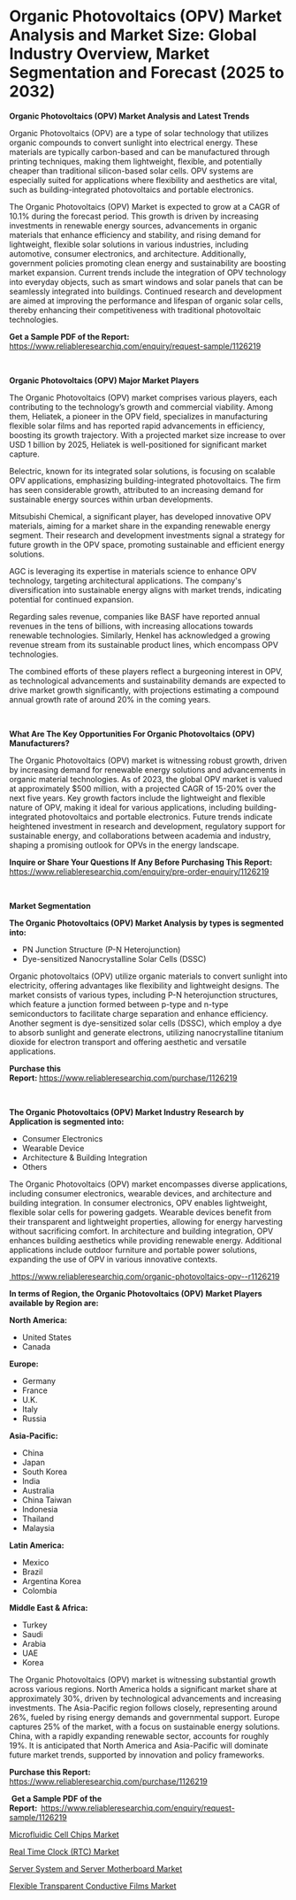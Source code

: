 <p><h1>Organic Photovoltaics (OPV) Market Analysis and Market Size: Global Industry Overview, Market Segmentation and Forecast (2025 to 2032)</h1></p><p><strong>Organic Photovoltaics (OPV) Market Analysis and Latest Trends</strong></p>
<p><p>Organic Photovoltaics (OPV) are a type of solar technology that utilizes organic compounds to convert sunlight into electrical energy. These materials are typically carbon-based and can be manufactured through printing techniques, making them lightweight, flexible, and potentially cheaper than traditional silicon-based solar cells. OPV systems are especially suited for applications where flexibility and aesthetics are vital, such as building-integrated photovoltaics and portable electronics.</p><p>The Organic Photovoltaics (OPV) Market is expected to grow at a CAGR of 10.1% during the forecast period. This growth is driven by increasing investments in renewable energy sources, advancements in organic materials that enhance efficiency and stability, and rising demand for lightweight, flexible solar solutions in various industries, including automotive, consumer electronics, and architecture. Additionally, government policies promoting clean energy and sustainability are boosting market expansion. Current trends include the integration of OPV technology into everyday objects, such as smart windows and solar panels that can be seamlessly integrated into buildings. Continued research and development are aimed at improving the performance and lifespan of organic solar cells, thereby enhancing their competitiveness with traditional photovoltaic technologies.</p></p>
<p><strong>Get a Sample PDF of the Report:&nbsp;</strong> <a href="https://www.reliableresearchiq.com/enquiry/request-sample/1126219?utm_campaign=1088&utm_medium=2&utm_source=Github&utm_content=ia&utm_term=12022025&utm_id=organic-photovoltaics-opv">https://www.reliableresearchiq.com/enquiry/request-sample/1126219</a></p>
<p>&nbsp;</p>
<p><strong>Organic Photovoltaics (OPV) Major Market Players</strong></p>
<p><p>The Organic Photovoltaics (OPV) market comprises various players, each contributing to the technology’s growth and commercial viability. Among them, Heliatek, a pioneer in the OPV field, specializes in manufacturing flexible solar films and has reported rapid advancements in efficiency, boosting its growth trajectory. With a projected market size increase to over USD 1 billion by 2025, Heliatek is well-positioned for significant market capture.</p><p>Belectric, known for its integrated solar solutions, is focusing on scalable OPV applications, emphasizing building-integrated photovoltaics. The firm has seen considerable growth, attributed to an increasing demand for sustainable energy sources within urban developments.</p><p>Mitsubishi Chemical, a significant player, has developed innovative OPV materials, aiming for a market share in the expanding renewable energy segment. Their research and development investments signal a strategy for future growth in the OPV space, promoting sustainable and efficient energy solutions.</p><p>AGC is leveraging its expertise in materials science to enhance OPV technology, targeting architectural applications. The company's diversification into sustainable energy aligns with market trends, indicating potential for continued expansion.</p><p>Regarding sales revenue, companies like BASF have reported annual revenues in the tens of billions, with increasing allocations towards renewable technologies. Similarly, Henkel has acknowledged a growing revenue stream from its sustainable product lines, which encompass OPV technologies.</p><p>The combined efforts of these players reflect a burgeoning interest in OPV, as technological advancements and sustainability demands are expected to drive market growth significantly, with projections estimating a compound annual growth rate of around 20% in the coming years.</p></p>
<p>&nbsp;</p>
<p><strong>What Are The Key Opportunities For Organic Photovoltaics (OPV) Manufacturers?</strong></p>
<p><p>The Organic Photovoltaics (OPV) market is witnessing robust growth, driven by increasing demand for renewable energy solutions and advancements in organic material technologies. As of 2023, the global OPV market is valued at approximately $500 million, with a projected CAGR of 15-20% over the next five years. Key growth factors include the lightweight and flexible nature of OPV, making it ideal for various applications, including building-integrated photovoltaics and portable electronics. Future trends indicate heightened investment in research and development, regulatory support for sustainable energy, and collaborations between academia and industry, shaping a promising outlook for OPVs in the energy landscape.</p></p>
<p><strong>Inquire or Share Your Questions If Any Before Purchasing This Report:</strong> <a href="https://www.reliableresearchiq.com/enquiry/pre-order-enquiry/1126219?utm_campaign=1088&utm_medium=2&utm_source=Github&utm_content=ia&utm_term=12022025&utm_id=organic-photovoltaics-opv">https://www.reliableresearchiq.com/enquiry/pre-order-enquiry/1126219</a></p>
<p>&nbsp;</p>
<p><strong>Market Segmentation</strong></p>
<p><strong>The Organic Photovoltaics (OPV) Market Analysis by types is segmented into:</strong></p>
<p><ul><li>PN Junction Structure (P-N Heterojunction)</li><li>Dye-sensitized Nanocrystalline Solar Cells (DSSC)</li></ul></p>
<p><p>Organic photovoltaics (OPV) utilize organic materials to convert sunlight into electricity, offering advantages like flexibility and lightweight designs. The market consists of various types, including P-N heterojunction structures, which feature a junction formed between p-type and n-type semiconductors to facilitate charge separation and enhance efficiency. Another segment is dye-sensitized solar cells (DSSC), which employ a dye to absorb sunlight and generate electrons, utilizing nanocrystalline titanium dioxide for electron transport and offering aesthetic and versatile applications.</p></p>
<p><strong>Purchase this Report:&nbsp;</strong><a href="https://www.reliableresearchiq.com/purchase/1126219?utm_campaign=1088&utm_medium=2&utm_source=Github&utm_content=ia&utm_term=12022025&utm_id=organic-photovoltaics-opv">https://www.reliableresearchiq.com/purchase/1126219</a></p>
<p>&nbsp;</p>
<p><strong>The Organic Photovoltaics (OPV) Market Industry Research by Application is segmented into:</strong></p>
<p><ul><li>Consumer Electronics</li><li>Wearable Device</li><li>Architecture & Building Integration</li><li>Others</li></ul></p>
<p><p>The Organic Photovoltaics (OPV) market encompasses diverse applications, including consumer electronics, wearable devices, and architecture and building integration. In consumer electronics, OPV enables lightweight, flexible solar cells for powering gadgets. Wearable devices benefit from their transparent and lightweight properties, allowing for energy harvesting without sacrificing comfort. In architecture and building integration, OPV enhances building aesthetics while providing renewable energy. Additional applications include outdoor furniture and portable power solutions, expanding the use of OPV in various innovative contexts.</p></p>
<p><a href="https://www.reliableresearchiq.com/organic-photovoltaics-opv--r1126219?utm_campaign=1088&utm_medium=2&utm_source=Github&utm_content=ia&utm_term=12022025&utm_id=organic-photovoltaics-opv">&nbsp;https://www.reliableresearchiq.com/organic-photovoltaics-opv--r1126219</a></p>
<p><strong>In terms of Region, the Organic Photovoltaics (OPV) Market Players available by Region are:</strong></p>
<p>
    <p> <strong> North America: </strong>
        <ul>
            <li>United States</li>
            <li>Canada</li>
        </ul>
        </p> 
    <p> <strong> Europe: </strong>
        <ul>
            <li>Germany</li>
            <li>France</li>
            <li>U.K.</li>
            <li>Italy</li>
            <li>Russia</li>
        </ul>
        </p> 
    <p> <strong> Asia-Pacific: </strong>
        <ul>
            <li>China</li>
            <li>Japan</li>
            <li>South Korea</li>
            <li>India</li>
            <li>Australia</li>
            <li>China Taiwan</li>
            <li>Indonesia</li>
            <li>Thailand</li>
            <li>Malaysia</li>
        </ul>
        </p> 
    <p> <strong> Latin America: </strong>
        <ul>
            <li>Mexico</li>
            <li>Brazil</li>
            <li>Argentina Korea</li>
            <li>Colombia</li>
        </ul>
        </p> 
    <p> <strong> Middle East & Africa: </strong>
        <ul>
            <li>Turkey</li>
            <li>Saudi</li>
            <li>Arabia</li>
            <li>UAE</li>
            <li>Korea</li>
        </ul>
    </p>
    </p>
<p><p>The Organic Photovoltaics (OPV) market is witnessing substantial growth across various regions. North America holds a significant market share at approximately 30%, driven by technological advancements and increasing investments. The Asia-Pacific region follows closely, representing around 26%, fueled by rising energy demands and governmental support. Europe captures 25% of the market, with a focus on sustainable energy solutions. China, with a rapidly expanding renewable sector, accounts for roughly 19%. It is anticipated that North America and Asia-Pacific will dominate future market trends, supported by innovation and policy frameworks.</p></p>
<p><strong>Purchase this Report: </strong><a href="https://www.reliableresearchiq.com/purchase/1126219?utm_campaign=1088&utm_medium=2&utm_source=Github&utm_content=ia&utm_term=12022025&utm_id=organic-photovoltaics-opv">https://www.reliableresearchiq.com/purchase/1126219</a></p>
<p>&nbsp;<strong>Get a Sample PDF of the Report:&nbsp;&nbsp;</strong><a href="https://www.reliableresearchiq.com/enquiry/request-sample/1126219?utm_campaign=1088&utm_medium=2&utm_source=Github&utm_content=ia&utm_term=12022025&utm_id=organic-photovoltaics-opv">https://www.reliableresearchiq.com/enquiry/request-sample/1126219</a></p>
<p><strong></strong></p>
<p><p><a href="https://github.com/nacrehuipie/Market-Research-Report-List-1/blob/main/microfluidic-cell-chips-market.md?utm_campaign=1088&utm_medium=2&utm_source=Github&utm_content=ia&utm_term=12022025&utm_id=organic-photovoltaics-opv">Microfluidic Cell Chips Market</a></p><p><a href="https://github.com/merkinedry7b/Market-Research-Report-List-1/blob/main/real-time-clock-rtc-market.md?utm_campaign=1088&utm_medium=2&utm_source=Github&utm_content=ia&utm_term=12022025&utm_id=organic-photovoltaics-opv">Real Time Clock (RTC) Market</a></p><p><a href="https://github.com/wynonachirei9/Market-Research-Report-List-1/blob/main/server-system-and-server-motherboard-market.md?utm_campaign=1088&utm_medium=2&utm_source=Github&utm_content=ia&utm_term=12022025&utm_id=organic-photovoltaics-opv">Server System and Server Motherboard Market</a></p><p><a href="https://github.com/urticagebbia/Market-Research-Report-List-1/blob/main/flexible-transparent-conductive-films-market.md?utm_campaign=1088&utm_medium=2&utm_source=Github&utm_content=ia&utm_term=12022025&utm_id=organic-photovoltaics-opv">Flexible Transparent Conductive Films Market</a></p></p>